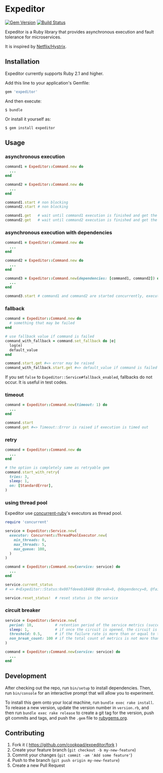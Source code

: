 # Expeditor
[![Gem Version](https://badge.fury.io/rb/expeditor.svg)](http://badge.fury.io/rb/expeditor)
[![Build Status](https://travis-ci.org/cookpad/expeditor.svg?branch=master)](https://travis-ci.org/cookpad/expeditor)

Expeditor is a Ruby library that provides asynchronous execution and fault tolerance for microservices.

It is inspired by [Netflix/Hystrix](https://github.com/Netflix/Hystrix).

## Installation

Expeditor currently supports Ruby 2.1 and higher.

Add this line to your application's Gemfile:

```ruby
gem 'expeditor'
```

And then execute:

    $ bundle

Or install it yourself as:

    $ gem install expeditor

## Usage

### asynchronous execution

```ruby
command1 = Expeditor::Command.new do
  ...
end

command2 = Expeditor::Command.new do
  ...
end

command1.start # non blocking
command2.start # non blocking

command1.get   # wait until command1 execution is finished and get the result
command2.get   # wait until command2 execution is finished and get the result
```

### asynchronous execution with dependencies

```ruby
command1 = Expeditor::Command.new do
  ...
end

command2 = Expeditor::Command.new do
  ...
end

command3 = Expeditor::Command.new(dependencies: [command1, command2]) do |val1, val2|
  ...
end

command3.start # command1 and command2 are started concurrently, execution of command3 is wait until command1 and command2 are finished.
```

### fallback

```ruby
command = Expeditor::Command.new do
  # something that may be failed
end

# use fallback value if command is failed
command_with_fallback = command.set_fallback do |e|
  log(e)
  default_value
end

command.start.get #=> error may be raised
command_with_fallback.start.get #=> default_value if command is failed
```

If you set `false` to `Expeditor::Service#fallback_enabled`, fallbacks do not occur. It is useful in test codes.

### timeout

```ruby
command = Expeditor::Command.new(timeout: 1) do
  ...
end

command.start
command.get #=> Timeout::Error is raised if execution is timed out
```

### retry

```ruby
command = Expeditor::Command.new do
  ...
end

# the option is completely same as retryable gem
command.start_with_retry(
  tries: 3,
  sleep: 1,
  on: [StandardError],
)
```

### using thread pool

Expeditor use [concurrent-ruby](https://github.com/ruby-concurrency/concurrent-ruby/)'s executors as thread pool.

```ruby
require 'concurrent'

service = Expeditor::Service.new(
  executor: Concurrent::ThreadPoolExecutor.new(
    min_threads: 0,
    max_threads: 5,
    max_queue: 100,
  )
)

command = Expeditor::Command.new(service: service) do
  ...
end

service.current_status
# => #<Expeditor::Status:0x007fdeeeb18468 @break=0, @dependency=0, @failure=0, @rejection=0, @success=0, @timeout=0>

service.reset_status!  # reset status in the service
```

### circuit breaker

```ruby
service = Expeditor::Service.new(
  period: 10,          # retention period of the service metrics (success, failure, timeout, ...)
  sleep: 1,            # if once the circuit is opened, the circuit is still open until sleep time is passed even though failure rate is less than threshold
  threshold: 0.5,      # if the failure rate is more than or equal to threshold, the circuit is opened
  non_break_count: 100 # if the total count of metrics is not more than non_break_count, the circuit is not opened even though failure rate is more than threshold
)

command = Expeditor::Command.new(service: service) do
  ...
end
```

## Development

After checking out the repo, run `bin/setup` to install dependencies. Then, run `bin/console` for an interactive prompt that will allow you to experiment.

To install this gem onto your local machine, run `bundle exec rake install`. To release a new version, update the version number in `version.rb`, and then run `bundle exec rake release` to create a git tag for the version, push git commits and tags, and push the `.gem` file to [rubygems.org](https://rubygems.org).

## Contributing

1. Fork it ( https://github.com/cookpad/expeditor/fork )
2. Create your feature branch (`git checkout -b my-new-feature`)
3. Commit your changes (`git commit -am 'Add some feature'`)
4. Push to the branch (`git push origin my-new-feature`)
5. Create a new Pull Request
